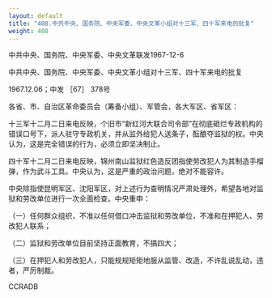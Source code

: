 ```yaml
---
layout: default
title: "408.中共中央、国务院、中央军委、中央文革小组对十三军、四十军来电的批复"
weight: 408
---
```


中共中央、国务院、中央军委、中央文革联发1967-12-6

中共中央、国务院、中央军委、中央文革小组对十三军、四十军来电的批复

1967.12.06；中发 ［67］ 378号

各省、市、自治区革命委员会（筹备小组）、军管会，各大军区、省军区：

十三军十二月二日来电反映，个旧市“新红河大联合司令部”在彻底砸烂专政机构的错误口号下，派人驻守专政机关，并从监外给犯人送条子，酝酿夺监狱的权。中央认为，这是完全错误的行为，必须立即坚决制止。

四十军十二月二日来电反映，锦州南山监狱红色造反团指使劳改犯人为其制造手榴弹，作为武斗工具。中央认为，这是严重的政治问题，绝对不能容许。

中央除指使昆明军区、沈阳军区，对上述行为查明情况严肃处理外，希望各地对监狱和劳改单位进行一次全面检查。中央重申：

（一）任何群众组织，不准以任何借口冲击监狱和劳改单位，不准和在押犯人、劳改犯人联系；

（二）监狱和劳改单位目前坚持正面教育，不搞四大；

（三）在押犯人和劳改犯人，只能规规矩矩地服从监管、改造，不许乱说乱动，违者，严厉制裁。

CCRADB

